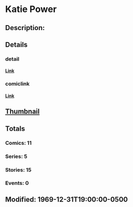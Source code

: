 # Katie Power
## Description: 
## Details
### detail
#### [Link](http://marvel.com/characters/2896/katie_power?utm_campaign=apiRef&utm_source=d8455188da2836f893171a8a63981172)
### comiclink
#### [Link](http://marvel.com/comics/characters/1011250/katie_power?utm_campaign=apiRef&utm_source=d8455188da2836f893171a8a63981172)
## [Thumbnail](http://i.annihil.us/u/prod/marvel/i/mg/c/90/4ce5a5bf6b872.jpg)
## Totals
### Comics: 11
### Series: 5
### Stories: 15
### Events: 0
## Modified: 1969-12-31T19:00:00-0500